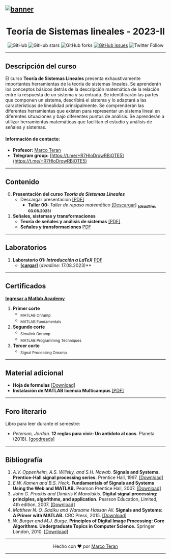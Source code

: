 [![banner](/_assets/pics/bannerLST.png)](https://github.com/marcoteran/lst)
---
<div align="center">

# Teoría de Sistemas lineales - 2023-II
![GitHub](https://img.shields.io/github/license/marcoteran/lst)
![GitHub stars](https://img.shields.io/github/stars/marcoteran/lst)
![GitHub forks](https://img.shields.io/github/forks/marcoteran/lst)
[![GitHub issues](https://img.shields.io/github/issues/marcoteran/lst?color=%23fa251e&logo=GitHub)](https://github.com/marcoteran/lst/issues)
![Twitter Follow](https://img.shields.io/twitter/follow/marcotulioteran?style=social)
</div>


---
## Descripción del curso
El curso **Teoría de Sistemas Lineales** presenta exhaustivamente importantes herramientas de la teoría de sistemas lineales.
Se aprenderán los conceptos básicos detrás de la descripción matemática de la relación entre la respuesta de un sistema y su entrada.
Se identificarán las partes que componen un sistema, describirá el sistema y lo adaptará a las características de linealidad principalmente.
Se comprenderán las diferentes herramientas que existen para representar un sistema lineal en diferentes situaciones y bajo diferentes puntos de análisis.
Se aprenderán a utilizar herramientas matemáticas que facilitan el estudio y análisis de señales y sistemas.

#### Información de contacto:
* **Profesor:** [Marco Teran](https://marcoteran.github.io/)
* **Telegram group:** [https://t.me/+R7HloDrowRBiOTE5](https://t.me/+R7HloDrowRBiOTE5)
---

## Contenido
0. **Presentación del curso *Teoría de Sistemas Lineales***
	* Descargar presentación [[PDF]](https://github.com/marcoteran/lst/raw/master/lectures/00_linearsystemtheory_syllabus.pdf)
		- **Taller 00:** *Taller de repaso matemático* [[Descargar]](https://github.com/marcoteran/lst/raw/master/homeworks/lst_ttq_mathematicalreview.pdf) <sub>**(*deadline:* 03.08.2023)**</sub>
1. **Señales, sistemas y transformaciones**
	* **Teoría de señales y análisis de sistemas** [[PDF]](https://github.com/marcoteran/lst/raw/master/lectures/01_linearsystemtheory_signaltheoryandsystems.pdf)
	* **Señales y transformaciones** [PDF](https://github.com/marcoteran/lst/raw/master/lectures/02_linearsystemtheory_signalsandtransformations.pdf)
---		
## Laboratorios
1. **Laboratorio 01: *Introducción a LaTeX*** [PDF](https://github.com/marcoteran/lst/raw/master/laboratory/lst_lab_introtolatex.pdf)
	* **[[cargar]](https://forms.office.com/)
	<sub>**(*deadline:* 17.08.2023)**</sub>

---
## Certificados
[**Ingresar a Matlab Academy**](https://matlabacademy.mathworks.com/es/)
1. **Primer corte**
	* <sub>MATLAB Onramp</sub>
	* <sub>MATLAB Fundamentals</sub>
2. **Segundo corte**
	* <sub>Simulink Onramp</sub>
	* <sub>MATLAB Programming Techniques</sub>
3. **Tercer corte**
	* <sub>Signal Processing Onramp</sub>

---
## Material adicional
* **Hoja de formulas** [[Download]](https://github.com/marcoteran/lst/raw/master/resources/mathsheets/mathsheetbasic.pdf)
* **Instalación de MATLAB licencia Multicampus** [[PDF]](https://github.com/marcoteran/lst/raw/master/resources/_others/matlabwidecampus_installation.pdf)
---
## Foro literario

Libro para leer durante el semestre:
- *Peterson, Jordan.* **12 reglas para vivir: Un antídoto al caos**. Planeta (2018). [[goodreads]](https://www.goodreads.com/tr/book/show/42263558-12-reglas-para-vivir)

---
## Bibliografía
1. *A.V. Oppenheim, A.S. Willsky, and S.H. Nawab.* **Signals and Systems. Prentice-Hall signal processing series.** Prentice Hall, 1997. [[Download]](https://github.com/marcoteran/lst/raw/master/resources/books/)
2. *E.W. Kamen and B.S. Heck.* **Fundamentals of Signals and Systems Using the Web and MATLAB.** Pearson Prentice Hall, 2007. [[Download]](https://github.com/marcoteran/lst/raw/master/resources/books/)
3. *John G. Proakis and Dimitris K Manolakis.* **Digital signal processing: principles, algorithms, and application.** Pearson Education, Limited, 4th edition, 2007. [[Download]](https://github.com/marcoteran/lst/raw/master/resources/books/)
4. *Matthew N. O. Sadiku and Warsame Hassan Ali.* **Signals and Systems: A Primer with MATLAB.** CRC Press, 2015. [[Download]](https://github.com/marcoteran/lst/raw/master/resources/books/)
5. *W. Burger and M.J. Burge.* **Principles of Digital Image Processing: Core Algorithms. Undergraduate Topics in Computer Science.** Springer London, 2010. [[Download]](https://github.com/marcoteran/lst/raw/master/resources/books/)

---

<div align="center">

Hecho con ❤️ por [Marco Teran](https://github.com/marcoteran)

</div>

---